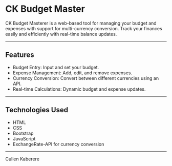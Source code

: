 # CK Budget Master
CK Budget Masterer is a web-based tool for managing your budget and expenses with support for multi-currency conversion. Track your finances easily and efficiently with real-time balance updates.

---
## Features
* Budget Entry: Input and set your budget.
* Expense Management: Add, edit, and remove expenses.
* Currency Conversion: Convert between different currencies using an API.
* Real-time Calculations: Dynamic budget and expense updates.

---
## Technologies Used
* HTML
* CSS
* Bootstrap
* JavaScript
* ExchangeRate-API for currency conversion

---
Cullen Kaberere
